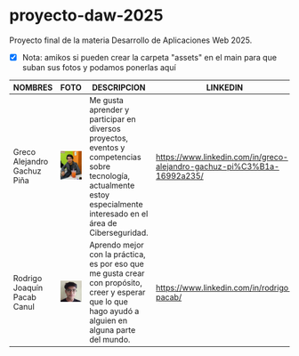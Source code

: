 # proyecto-daw-2025
Proyecto final de la materia Desarrollo de Aplicaciones Web 2025.

- [x] Nota: amikos si pueden crear la carpeta "assets" en el main para que suban sus fotos y podamos ponerlas aquí

| NOMBRES                     | FOTO                                                                                          | DESCRIPCION                                                                                                                                                             | LINKEDIN                                                                |
| --------------------------- | --------------------------------------------------------------------------------------------- | ----------------------------------------------------------------------------------------------------------------------------------------------------------------------- | ----------------------------------------------------------------------- |
| Greco Alejandro Gachuz Piña | ![Foto Greco](https://github.com/Greco140/proyecto-daw-2025/blob/main/Assets/foto-greco.jpeg) | Me gusta aprender y participar en diversos proyectos, eventos y competencias sobre tecnología, actualmente estoy especialmente interesado en el área de Ciberseguridad. | https://www.linkedin.com/in/greco-alejandro-gachuz-pi%C3%B1a-16992a235/ |
| Rodrigo Joaquín Pacab Canul | ![Foto Rodrigo](assets/rodrigo_pacab.jpg)                                                     | Aprendo mejor con la práctica, es por eso que me gusta crear con propósito, creer y esperar que lo que hago ayudó a alguien en alguna parte del mundo.                  | https://www.linkedin.com/in/rodrigo-pacab/                              |
